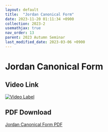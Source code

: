 ```yaml
---
layout: default
title:  "Jordan Canonical Form"
date: 2023-11-20 01:11:34 +0900
collection: 2023-2
usemathjax: true
nav_order: 13
parent: 2023 Autumn Seminar
last_modified_date: 2023-03-06 +0900
---
```

# Jordan Canonical Form
<!-- ## <center> Abstract </center>
Francis Guthrie claimed in 1852 the four color problem. We
proof two essential lemmas and then solve six color problem. We expand
the proof of six color problem into five, four color problem. Kempe
published this proof in 1879. However the flaw was discovered in 1890
by Heawood. Although flawed, Kempe’s idea was used as one of a basic
tool. -->
## Video Link

[![Video Label](https://img.youtube.com/vi/dP41OlI5RkY/hqdefault.jpg)](https://youtu.be/dP41OlI5RkY)

## PDF Download

<a target='_blank' href='../2023-2/2023-2_download/JCF.pdf'>Jordan Canonical Form PDF</a>